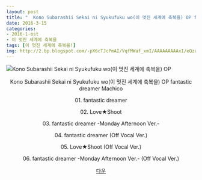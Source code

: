 ```yaml
---
layout: post
title: "  Kono Subarashii Sekai ni Syukufuku wo(이 멋진 세계에 축복을) OP fantastic dreamer Machico"
date: 2016-3-15
categories:
- 2016-1-ost
- 이 멋진 세계에 축복을
tags: [이 멋진 세계에 축복을!]
img: http://2.bp.blogspot.com/-pX6cTJcPmAI/VqfMWaf_xmI/AAAAAAAAAxI/eQzu98a3XHY/
---
```

<img class="aligncenter" src="http://2.bp.blogspot.com/-pX6cTJcPmAI/VqfMWaf_xmI/AAAAAAAAAxI/eQzu98a3XHY/" alt="Kono Subarashii Sekai ni Syukufuku wo(이 멋진 세계에 축복을) OP" />
<p style="text-align: center;">Kono Subarashii Sekai ni Syukufuku wo(이 멋진 세계에 축복을) OP fantastic dreamer Machico</p>
<p style="text-align: center;">01. fantastic dreamer</p>
<p style="text-align: center;">02. Love★Shoot</p>
<p style="text-align: center;">03. fantastic dreamer -Monday Afternoon Ver.-</p>
<p style="text-align: center;">04. fantastic dreamer (Off Vocal Ver.)</p>
<p style="text-align: center;">05. Love★Shoot (Off Vocal Ver.)</p>
<p style="text-align: center;">06. fantastic dreamer -Monday Afternoon Ver.- (Off Vocal Ver.)</p>
<p style="text-align: center;"><a href="http://www.mediafire.com/download/78h2577n2zoaetc/%5BMoeni%5D_Kono_Subarashii_Sekai_ni_Syukufuku_wo_OP_fantastic_dreamer%EF%BC%8FMachico_%5B320K%5D.zip" target="_blank">다운</a></p>